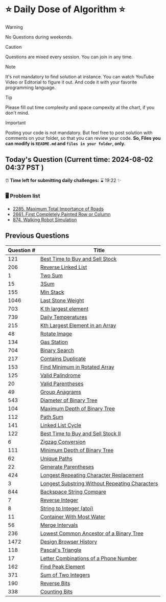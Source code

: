 # ⭐ Daily Dose of Algorithm ⭐
> [!WARNING]
> No Questions during weekends.

> [!CAUTION]
> Questions are mixed every session. You can join in any time.

> [!NOTE]
> It's not mandatory to find solution at instance. You can watch YouTube Video or Editorial to figure it out. And code it with your favorite programming language.

> [!TIP]  
> Please fill out time complexity and space compexity at the chart, if you don't mind.

> [!IMPORTANT]
> Posting your code is not mandatory. But feel free to post solution with comments on your folder, so that you can review your code. **So, Files you can modify is `README.md` and `files in your folder`, only.**

## Today's Question (Current time: <!-- TIME --> 2024-08-02 04:37 PST <!-- /TIME -->)
⏰ **Time left for submitting daily challenges:** ⌛️<!-- TIME LEFT --> 19:22 <!-- /TIME LEFT --> ✨
### 🖥️ Problem list
- [2285. Maximum Total Importance of Roads](https://leetcode.com/problems/maximum-total-importance-of-roads/description/)
- [2661. First Completely Painted Row or Column](https://leetcode.com/problems/first-completely-painted-row-or-column/description/)
- [874. Walking Robot Simulation](https://leetcode.com/problems/walking-robot-simulation/description/)

## Previous Questions

| Question # | Title                                                                                                                                       |
| ---------- | ------------------------------------------------------------------------------------------------------------------------------------------- |
| 121        | [Best Time to Buy and Sell Stock](https://leetcode.com/problems/best-time-to-buy-and-sell-stock/)                                           |
| 206        | [Reverse Linked List](https://leetcode.com/problems/reverse-linked-list/description/)                                                       |
| 1          | [Two Sum](https://leetcode.com/problems/two-sum/description/)                                                                               |
| 15         | [3Sum](https://leetcode.com/problems/3sum/description/)                                                                                     |
| 155        | [Min Stack](https://leetcode.com/problems/min-stack/description/)                                                                           |
| 1046       | [Last Stone Weight](https://leetcode.com/problems/last-stone-weight/description/)                                                           |
| 703        | [K th largest element](https://leetcode.com/problems/kth-largest-element-in-a-stream/description/)                                          |
| 739        | [Daily Temperatures](https://leetcode.com/problems/daily-temperatures/description/)                                                         |
| 215        | [Kth Largest Element in an Array](https://leetcode.com/problems/kth-largest-element-in-an-array/description/)                               |
| 48         | [Rotate Image](https://leetcode.com/problems/rotate-image/description/)                                                                     |
| 134        | [Gas Station](https://leetcode.com/problems/gas-station/description/)                                                                       |
| 704        | [Binary Search](https://leetcode.com/problems/binary-search/description/)                                                                   |
| 217        | [Contains Duplicate](https://leetcode.com/problems/contains-duplicate/description/)                                                         |
| 153        | [Find Minimum in Rotated Array](https://leetcode.com/problems/find-minimum-in-rotated-sorted-array/description/)                            |
| 125        | [Valid Palindrome](https://leetcode.com/problems/valid-palindrome/description/)                                                             |
| 20         | [Valid Parentheses](https://leetcode.com/problems/valid-parentheses/description/)                                                           |
| 49         | [Group Anagrams](https://leetcode.com/problems/group-anagrams/description/)                                                                 |
| 543        | [Diameter of Binary Tree](https://leetcode.com/problems/diameter-of-binary-tree/description/)                                               |
| 104        | [Maximum Depth of Binary Tree](https://leetcode.com/problems/maximum-depth-of-binary-tree/description/)                                     |
| 112        | [Path Sum](https://leetcode.com/problems/path-sum/description/)                                                                             |
| 141        | [Linked List Cycle](https://leetcode.com/problems/linked-list-cycle/description/)                                                           |
| 122        | [Best Time to Buy and Sell Stock II](https://leetcode.com/problems/best-time-to-buy-and-sell-stock-ii/description/)                         |
| 6          | [Zigzag Conversion](https://leetcode.com/problems/zigzag-conversion/description/)                                                           |
| 111        | [Minimum Depth of Binary Tree](https://leetcode.com/problems/minimum-depth-of-binary-tree/)                                                 |
| 62         | [Unique Paths](https://leetcode.com/problems/unique-paths/)                                                                                 |
| 22         | [Generate Parentheses](https://leetcode.com/problems/generate-parentheses/description/)                                                     |
| 424        | [Longest Repeating Character Replacement](https://leetcode.com/problems/longest-repeating-character-replacement/description/)               |
| 3          | [Longest Substring Without Repeating Characters](https://leetcode.com/problems/longest-substring-without-repeating-characters/description/) |
| 844        | [Backspace String Compare](https://leetcode.com/problems/backspace-string-compare/description/)                                             |
| 7          | [Reverse Integer](https://leetcode.com/problems/reverse-integer/description/)                                                               |
| 8          | [String to Integer (atoi)](https://leetcode.com/problems/string-to-integer-atoi/description/)                                               |
| 11         | [Container With Most Water](https://leetcode.com/problems/container-with-most-water/description/)                                           |
| 56         | [Merge Intervals](https://leetcode.com/problems/merge-intervals/description/)                                                               |
| 236        | [Lowest Common Ancestor of a Binary Tree](https://leetcode.com/problems/lowest-common-ancestor-of-a-binary-tree/description/)               |
| 1472       | [Design Browser History](https://leetcode.com/problems/design-browser-history/description/)                                                 |
| 118        | [Pascal's Triangle](https://leetcode.com/problems/pascals-triangle/description/)                                                            |
| 17         | [Letter Combinations of a Phone Number](https://leetcode.com/problems/letter-combinations-of-a-phone-number/description//)                  |
| 162        | [Find Peak Element](https://leetcode.com/problems/find-peak-element/description//)                                                          |
| 371        | [Sum of Two Integers](https://leetcode.com/problems/sum-of-two-integers/description/)                                                       |
| 190        | [Reverse Bits](https://leetcode.com/problems/reverse-bits/description/)                                                                     |
| 338        | [Counting Bits](https://leetcode.com/problems/counting-bits/description/)                                                                   |

